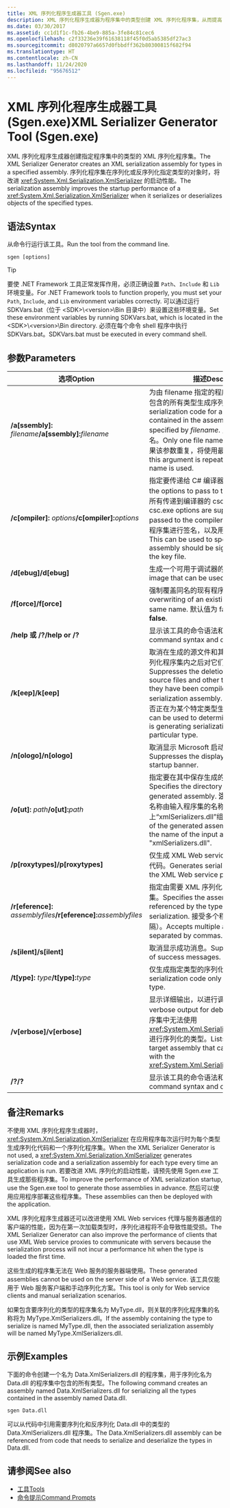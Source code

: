 ```yaml
---
title: XML 序列化程序生成器工具 (Sgen.exe)
description: XML 序列化程序生成器为程序集中的类型创建 XML 序列化程序集，从而提高 XmlSerializer 的启动性能。
ms.date: 03/30/2017
ms.assetid: cc1d1f1c-fb26-4be9-885a-3fe84c81cec6
ms.openlocfilehash: c2f33236e39f61638118f45f0d5ab5385df27ac3
ms.sourcegitcommit: d8020797a6657d0fbbdff362b80300815f682f94
ms.translationtype: HT
ms.contentlocale: zh-CN
ms.lasthandoff: 11/24/2020
ms.locfileid: "95676512"
---
```

# <a name="xml-serializer-generator-tool-sgenexe"></a><span data-ttu-id="73d63-103">XML 序列化程序生成器工具 (Sgen.exe)</span><span class="sxs-lookup"><span data-stu-id="73d63-103">XML Serializer Generator Tool (Sgen.exe)</span></span>

<span data-ttu-id="73d63-104">XML 序列化程序生成器创建指定程序集中的类型的 XML 序列化程序集。</span><span class="sxs-lookup"><span data-stu-id="73d63-104">The XML Serializer Generator creates an XML serialization assembly for types in a specified assembly.</span></span> <span data-ttu-id="73d63-105">序列化程序集在序列化或反序列化指定类型的对象时，将改进 <xref:System.Xml.Serialization.XmlSerializer> 的启动性能。</span><span class="sxs-lookup"><span data-stu-id="73d63-105">The serialization assembly improves the startup performance of a <xref:System.Xml.Serialization.XmlSerializer> when it serializes or deserializes objects of the specified types.</span></span>
  
## <a name="syntax"></a><span data-ttu-id="73d63-106">语法</span><span class="sxs-lookup"><span data-stu-id="73d63-106">Syntax</span></span>

<span data-ttu-id="73d63-107">从命令行运行该工具。</span><span class="sxs-lookup"><span data-stu-id="73d63-107">Run the tool from the command line.</span></span>
  
```console  
sgen [options]  
```
  
> [!TIP]
> <span data-ttu-id="73d63-108">要使 .NET Framework 工具正常发挥作用，必须正确设置 `Path`、`Include` 和 `Lib` 环境变量。</span><span class="sxs-lookup"><span data-stu-id="73d63-108">For .NET Framework tools to function properly, you must set your `Path`, `Include`, and `Lib` environment variables correctly.</span></span> <span data-ttu-id="73d63-109">可以通过运行 SDKVars.bat（位于 \<SDK>\\\<version>\Bin 目录中）来设置这些环境变量。</span><span class="sxs-lookup"><span data-stu-id="73d63-109">Set these environment variables by running SDKVars.bat, which is located in the \<SDK>\\\<version>\Bin directory.</span></span> <span data-ttu-id="73d63-110">必须在每个命令 shell 程序中执行 SDKVars.bat。</span><span class="sxs-lookup"><span data-stu-id="73d63-110">SDKVars.bat must be executed in every command shell.</span></span>
  
## <a name="parameters"></a><span data-ttu-id="73d63-111">参数</span><span class="sxs-lookup"><span data-stu-id="73d63-111">Parameters</span></span>  
  
|<span data-ttu-id="73d63-112">选项</span><span class="sxs-lookup"><span data-stu-id="73d63-112">Option</span></span>|<span data-ttu-id="73d63-113">描述</span><span class="sxs-lookup"><span data-stu-id="73d63-113">Description</span></span>|  
|------------|-----------------|  
|<span data-ttu-id="73d63-114">**/a\[ssembly\]:** _filename_</span><span class="sxs-lookup"><span data-stu-id="73d63-114">**/a\[ssembly\]:**_filename_</span></span>|<span data-ttu-id="73d63-115">为由 filename 指定的程序集或可执行文件中包含的所有类型生成序列化代码。</span><span class="sxs-lookup"><span data-stu-id="73d63-115">Generates serialization code for all the types contained in the assembly or executable specified by *filename*.</span></span> <span data-ttu-id="73d63-116">只能提供一个文件名。</span><span class="sxs-lookup"><span data-stu-id="73d63-116">Only one file name can be provided.</span></span> <span data-ttu-id="73d63-117">如果该参数重复，将使用最后一个文件名。</span><span class="sxs-lookup"><span data-stu-id="73d63-117">If this argument is repeated, the last file name is used.</span></span>|  
|<span data-ttu-id="73d63-118">**/c\[ompiler\]:** _options_</span><span class="sxs-lookup"><span data-stu-id="73d63-118">**/c\[ompiler\]:**_options_</span></span>|<span data-ttu-id="73d63-119">指定要传递给 C# 编译器的选项。</span><span class="sxs-lookup"><span data-stu-id="73d63-119">Specifies the options to pass to the C# compiler.</span></span> <span data-ttu-id="73d63-120">支持所有传递到编译器的 csc.exe 选项。</span><span class="sxs-lookup"><span data-stu-id="73d63-120">All csc.exe options are supported as they are passed to the compiler.</span></span> <span data-ttu-id="73d63-121">这可用于指定应该对程序集进行签名，以及用于指定密钥文件。</span><span class="sxs-lookup"><span data-stu-id="73d63-121">This can be used to specify that the assembly should be signed and to specify the key file.</span></span>|  
|<span data-ttu-id="73d63-122">**/d\[ebug\]**</span><span class="sxs-lookup"><span data-stu-id="73d63-122">**/d\[ebug\]**</span></span>|<span data-ttu-id="73d63-123">生成一个可用于调试器的映像。</span><span class="sxs-lookup"><span data-stu-id="73d63-123">Generates an image that can be used with a debugger.</span></span>|  
|<span data-ttu-id="73d63-124">**/f\[orce\]**</span><span class="sxs-lookup"><span data-stu-id="73d63-124">**/f\[orce\]**</span></span>|<span data-ttu-id="73d63-125">强制覆盖同名的现有程序集。</span><span class="sxs-lookup"><span data-stu-id="73d63-125">Forces the overwriting of an existing assembly of the same name.</span></span> <span data-ttu-id="73d63-126">默认值为 false。</span><span class="sxs-lookup"><span data-stu-id="73d63-126">The default is **false**.</span></span>|  
|<span data-ttu-id="73d63-127">**/help 或 /?**</span><span class="sxs-lookup"><span data-stu-id="73d63-127">**/help or /?**</span></span>|<span data-ttu-id="73d63-128">显示该工具的命令语法和选项。</span><span class="sxs-lookup"><span data-stu-id="73d63-128">Displays command syntax and options for the tool.</span></span>|  
|<span data-ttu-id="73d63-129">**/k\[eep\]**</span><span class="sxs-lookup"><span data-stu-id="73d63-129">**/k\[eep\]**</span></span>|<span data-ttu-id="73d63-130">取消在生成的源文件和其他临时文件编译到序列化程序集内之后对它们的删除操作。</span><span class="sxs-lookup"><span data-stu-id="73d63-130">Suppresses the deletion of the generated source files and other temporary files after they have been compiled into the serialization assembly.</span></span> <span data-ttu-id="73d63-131">这可用于确定工具是否正在为某个特定类型生成序列化代码。</span><span class="sxs-lookup"><span data-stu-id="73d63-131">This can be used to determine whether the tool is generating serialization code for a particular type.</span></span>|  
|<span data-ttu-id="73d63-132">**/n\[ologo\]**</span><span class="sxs-lookup"><span data-stu-id="73d63-132">**/n\[ologo\]**</span></span>|<span data-ttu-id="73d63-133">取消显示 Microsoft 启动版权标志。</span><span class="sxs-lookup"><span data-stu-id="73d63-133">Suppresses the display of the Microsoft startup banner.</span></span>|  
|<span data-ttu-id="73d63-134">**/o\[ut\]:** _path_</span><span class="sxs-lookup"><span data-stu-id="73d63-134">**/o\[ut\]:**_path_</span></span>|<span data-ttu-id="73d63-135">指定要在其中保存生成的程序集的目录。</span><span class="sxs-lookup"><span data-stu-id="73d63-135">Specifies the directory in which to save the generated assembly.</span></span> <span data-ttu-id="73d63-136">**注意：** 生成的程序集的名称由输入程序集的名称加上“xmlSerializers.dll”组成。</span><span class="sxs-lookup"><span data-stu-id="73d63-136">**Note:**  The name of the generated assembly is composed of the name of the input assembly plus "xmlSerializers.dll".</span></span>|  
|<span data-ttu-id="73d63-137">**/p\[roxytypes\]**</span><span class="sxs-lookup"><span data-stu-id="73d63-137">**/p\[roxytypes\]**</span></span>|<span data-ttu-id="73d63-138">仅生成 XML Web services 代理类型的序列化代码。</span><span class="sxs-lookup"><span data-stu-id="73d63-138">Generates serialization code only for the XML Web service proxy types.</span></span>|  
|<span data-ttu-id="73d63-139">**/r\[eference\]:** _assemblyfiles_</span><span class="sxs-lookup"><span data-stu-id="73d63-139">**/r\[eference\]:**_assemblyfiles_</span></span>|<span data-ttu-id="73d63-140">指定由需要 XML 序列化的类型引用的程序集。</span><span class="sxs-lookup"><span data-stu-id="73d63-140">Specifies the assemblies that are referenced by the types requiring XML serialization.</span></span> <span data-ttu-id="73d63-141">接受多个程序集文件（由逗号分隔）。</span><span class="sxs-lookup"><span data-stu-id="73d63-141">Accepts multiple assembly files separated by commas.</span></span>|  
|<span data-ttu-id="73d63-142">**/s\[ilent\]**</span><span class="sxs-lookup"><span data-stu-id="73d63-142">**/s\[ilent\]**</span></span>|<span data-ttu-id="73d63-143">取消显示成功消息。</span><span class="sxs-lookup"><span data-stu-id="73d63-143">Suppresses the display of success messages.</span></span>|  
|<span data-ttu-id="73d63-144">**/t\[ype\]:** _type_</span><span class="sxs-lookup"><span data-stu-id="73d63-144">**/t\[ype\]:**_type_</span></span>|<span data-ttu-id="73d63-145">仅生成指定类型的序列化代码。</span><span class="sxs-lookup"><span data-stu-id="73d63-145">Generates serialization code only for the specified type.</span></span>|  
|<span data-ttu-id="73d63-146">**/v\[erbose\]**</span><span class="sxs-lookup"><span data-stu-id="73d63-146">**/v\[erbose\]**</span></span>|<span data-ttu-id="73d63-147">显示详细输出，以进行调试。</span><span class="sxs-lookup"><span data-stu-id="73d63-147">Displays verbose output for debugging.</span></span> <span data-ttu-id="73d63-148">列出目标程序集中无法使用 <xref:System.Xml.Serialization.XmlSerializer> 进行序列化的类型。</span><span class="sxs-lookup"><span data-stu-id="73d63-148">Lists types from the target assembly that cannot be serialized with the <xref:System.Xml.Serialization.XmlSerializer>.</span></span>|  
|<span data-ttu-id="73d63-149">**/?**</span><span class="sxs-lookup"><span data-stu-id="73d63-149">**/?**</span></span>|<span data-ttu-id="73d63-150">显示该工具的命令语法和选项。</span><span class="sxs-lookup"><span data-stu-id="73d63-150">Displays command syntax and options for the tool.</span></span>|  
  
## <a name="remarks"></a><span data-ttu-id="73d63-151">备注</span><span class="sxs-lookup"><span data-stu-id="73d63-151">Remarks</span></span>  

 <span data-ttu-id="73d63-152">不使用 XML 序列化程序生成器时，<xref:System.Xml.Serialization.XmlSerializer> 在应用程序每次运行时为每个类型生成序列化代码和一个序列化程序集。</span><span class="sxs-lookup"><span data-stu-id="73d63-152">When the XML Serializer Generator is not used, a <xref:System.Xml.Serialization.XmlSerializer> generates serialization code and a serialization assembly for each type every time an application is run.</span></span> <span data-ttu-id="73d63-153">若要改进 XML 序列化的启动性能，请预先使用 Sgen.exe 工具生成那些程序集。</span><span class="sxs-lookup"><span data-stu-id="73d63-153">To improve the performance of XML serialization startup, use the Sgen.exe tool to generate those assemblies in advance.</span></span> <span data-ttu-id="73d63-154">然后可以使用应用程序部署这些程序集。</span><span class="sxs-lookup"><span data-stu-id="73d63-154">These assemblies can then be deployed with the application.</span></span>  
  
 <span data-ttu-id="73d63-155">XML 序列化程序生成器还可以改进使用 XML Web services 代理与服务器通信的客户端的性能，因为在第一次加载类型时，序列化进程将不会导致性能受损。</span><span class="sxs-lookup"><span data-stu-id="73d63-155">The XML Serializer Generator can also improve the performance of clients that use XML Web service proxies to communicate with servers because the serialization process will not incur a performance hit when the type is loaded the first time.</span></span>  
  
 <span data-ttu-id="73d63-156">这些生成的程序集无法在 Web 服务的服务器端使用。</span><span class="sxs-lookup"><span data-stu-id="73d63-156">These generated assemblies cannot be used on the server side of a Web service.</span></span> <span data-ttu-id="73d63-157">该工具仅能用于 Web 服务客户端和手动序列化方案。</span><span class="sxs-lookup"><span data-stu-id="73d63-157">This tool is only for Web service clients and manual serialization scenarios.</span></span>  
  
 <span data-ttu-id="73d63-158">如果包含要序列化的类型的程序集名为 MyType.dll，则关联的序列化程序集的名称将为 MyType.XmlSerializers.dll。</span><span class="sxs-lookup"><span data-stu-id="73d63-158">If the assembly containing the type to serialize is named MyType.dll, then the associated serialization assembly will be named MyType.XmlSerializers.dll.</span></span>  
  
## <a name="examples"></a><span data-ttu-id="73d63-159">示例</span><span class="sxs-lookup"><span data-stu-id="73d63-159">Examples</span></span>  

 <span data-ttu-id="73d63-160">下面的命令创建一个名为 Data.XmlSerializers.dll 的程序集，用于序列化名为 Data.dll 的程序集中包含的所有类型。</span><span class="sxs-lookup"><span data-stu-id="73d63-160">The following command creates an assembly named Data.XmlSerializers.dll for serializing all the types contained in the assembly named Data.dll.</span></span>  
  
```console  
sgen Data.dll
```  
  
 <span data-ttu-id="73d63-161">可以从代码中引用需要序列化和反序列化 Data.dll 中的类型的 Data.XmlSerializers.dll 程序集。</span><span class="sxs-lookup"><span data-stu-id="73d63-161">The Data.XmlSerializers.dll assembly can be referenced from code that needs to serialize and deserialize the types in Data.dll.</span></span>  
  
## <a name="see-also"></a><span data-ttu-id="73d63-162">请参阅</span><span class="sxs-lookup"><span data-stu-id="73d63-162">See also</span></span>

- [<span data-ttu-id="73d63-163">工具</span><span class="sxs-lookup"><span data-stu-id="73d63-163">Tools</span></span>](../../framework/tools/index.md)
- [<span data-ttu-id="73d63-164">命令提示</span><span class="sxs-lookup"><span data-stu-id="73d63-164">Command Prompts</span></span>](../../framework/tools/developer-command-prompt-for-vs.md)
